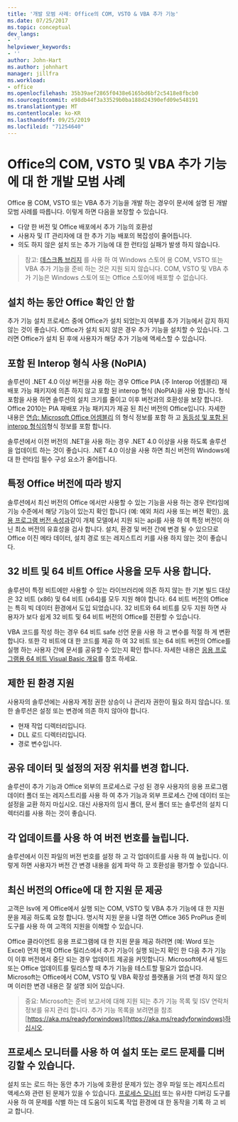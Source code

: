 ```yaml
---
title: '개발 모범 사례: Office의 COM, VSTO & VBA 추가 기능'
ms.date: 07/25/2017
ms.topic: conceptual
dev_langs:
- ''
helpviewer_keywords:
- ''
author: John-Hart
ms.author: johnhart
manager: jillfra
ms.workload:
- office
ms.openlocfilehash: 35b39aef2865f0438e6165bd6bf2c5418e8fbcb0
ms.sourcegitcommit: e98db44f3a33529b0ba188d24390efd09e548191
ms.translationtype: MT
ms.contentlocale: ko-KR
ms.lasthandoff: 09/25/2019
ms.locfileid: "71254640"
---
```

# <a name="development-best-practices-for-com-vsto-and-vba-add-ins-in-office"></a>Office의 COM, VSTO 및 VBA 추가 기능에 대 한 개발 모범 사례
  Office 용 COM, VSTO 또는 VBA 추가 기능을 개발 하는 경우이 문서에 설명 된 개발 모범 사례를 따릅니다.   이렇게 하면 다음을 보장할 수 있습니다.

- 다양 한 버전 및 Office 배포에서 추가 기능의 호환성
- 사용자 및 IT 관리자에 대 한 추가 기능 배포의 복잡성이 줄어듭니다.
- 의도 하지 않은 설치 또는 추가 기능에 대 한 런타임 실패가 발생 하지 않습니다.

>참고: [데스크톱 브리지](/windows/uwp/porting/desktop-to-uwp-root) 를 사용 하 여 Windows 스토어 용 COM, VSTO 또는 VBA 추가 기능을 준비 하는 것은 지원 되지 않습니다. COM, VSTO 및 VBA 추가 기능은 Windows 스토어 또는 Office 스토어에 배포할 수 없습니다.

## <a name="do-not-check-for-office-during-installation"></a>설치 하는 동안 Office 확인 안 함
 추가 기능 설치 프로세스 중에 Office가 설치 되었는지 여부를 추가 기능에서 감지 하지 않는 것이 좋습니다. Office가 설치 되지 않은 경우 추가 기능을 설치할 수 있습니다. 그러면 Office가 설치 된 후에 사용자가 해당 추가 기능에 액세스할 수 있습니다.

## <a name="use-embedded-interop-types-nopia"></a>포함 된 Interop 형식 사용 (NoPIA)
솔루션이 .NET 4.0 이상 버전을 사용 하는 경우 Office PIA (주 Interop 어셈블리) 재배포 가능 패키지에 의존 하지 않고 포함 된 interop 형식 (NoPIA)을 사용 합니다. 형식 포함을 사용 하면 솔루션의 설치 크기를 줄이고 이후 버전과의 호환성을 보장 합니다. Office 2010는 PIA 재배포 가능 패키지가 제공 된 최신 버전의 Office입니다. 자세한 내용은 [연습: Microsoft Office 어셈블리](https://msdn.microsoft.com/library/ee317478.aspx) 의 형식 정보를 포함 하 고 [동등성 및 포함 된 interop 형식의](/windows/uwp/porting/desktop-to-uwp-root)형식 정보를 포함 합니다.

솔루션에서 이전 버전의 .NET을 사용 하는 경우 .NET 4.0 이상을 사용 하도록 솔루션을 업데이트 하는 것이 좋습니다. .NET 4.0 이상을 사용 하면 최신 버전의 Windows에 대 한 런타임 필수 구성 요소가 줄어듭니다.

## <a name="avoid-depending-on-specific-office-versions"></a>특정 Office 버전에 따라 방지
솔루션에서 최신 버전의 Office 에서만 사용할 수 있는 기능을 사용 하는 경우 런타임에 기능 수준에서 해당 기능이 있는지 확인 합니다 (예: 예외 처리 사용 또는 버전 확인). [응용 프로그램 버전 속성과](<xref:Microsoft.Office.Interop.Excel._Application.Version%2A>)같이 개체 모델에서 지원 되는 api를 사용 하 여 특정 버전이 아닌 최소 버전의 유효성을 검사 합니다. 설치, 환경 및 버전 간에 변경 될 수 있으므로 Office 이진 메타 데이터, 설치 경로 또는 레지스트리 키를 사용 하지 않는 것이 좋습니다.

## <a name="enable-both-32-bit-and-64-bit-office-usage"></a>32 비트 및 64 비트 Office 사용을 모두 사용 합니다.
솔루션이 특정 비트에만 사용할 수 있는 라이브러리에 의존 하지 않는 한 기본 빌드 대상은 32 비트 (x86) 및 64 비트 (x64)를 모두 지원 해야 합니다. 64 비트 버전의 Office는 특히 빅 데이터 환경에서 도입 되었습니다. 32 비트와 64 비트를 모두 지원 하면 사용자가 보다 쉽게 32 비트 및 64 비트 버전의 Office를 전환할 수 있습니다.

VBA 코드를 작성 하는 경우 64 비트 safe 선언 문을 사용 하 고 변수를 적절 하 게 변환 합니다. 또한 각 비트에 대 한 코드를 제공 하 여 32 비트 또는 64 비트 버전의 Office를 실행 하는 사용자 간에 문서를 공유할 수 있는지 확인 합니다. 자세한 내용은 [응용 프로그램용 64 비트 Visual Basic 개요](/office/vba/Language/Concepts/Getting-Started/64-bit-visual-basic-for-applications-overview)를 참조 하세요.

## <a name="support-restricted-environments"></a>제한 된 환경 지원
사용자의 솔루션에는 사용자 계정 권한 상승이 나 관리자 권한이 필요 하지 않습니다. 또한 솔루션은 설정 또는 변경에 의존 하지 않아야 합니다.

- 현재 작업 디렉터리입니다.
- DLL 로드 디렉터리입니다.
- 경로 변수입니다.

## <a name="change-the-save-location-of-shared-data-and-settings"></a>공유 데이터 및 설정의 저장 위치를 변경 합니다.
솔루션이 추가 기능과 Office 외부의 프로세스로 구성 된 경우 사용자의 응용 프로그램 데이터 폴더 또는 레지스트리를 사용 하 여 추가 기능과 외부 프로세스 간에 데이터 또는 설정을 교환 하지 마십시오. 대신 사용자의 임시 폴더, 문서 폴더 또는 솔루션의 설치 디렉터리를 사용 하는 것이 좋습니다.

## <a name="increment-the-version-number-with-each-update"></a>각 업데이트를 사용 하 여 버전 번호를 늘립니다.
솔루션에서 이진 파일의 버전 번호를 설정 하 고 각 업데이트를 사용 하 여 늘립니다. 이렇게 하면 사용자가 버전 간 변경 내용을 쉽게 파악 하 고 호환성을 평가할 수 있습니다.

## <a name="provide-support-statements-for-the-latest-versions-of-office"></a>최신 버전의 Office에 대 한 지원 문 제공
고객은 Isv에 게 Office에서 실행 되는 COM, VSTO 및 VBA 추가 기능에 대 한 지원 문을 제공 하도록 요청 합니다. 명시적 지원 문을 나열 하면 Office 365 ProPlus 준비 도구를 사용 하 여 고객의 지원을 이해할 수 있습니다.

Office 클라이언트 응용 프로그램에 대 한 지원 문을 제공 하려면 (예: Word 또는 Excel) 먼저 현재 Office 릴리스에서 추가 기능이 실행 되는지 확인 한 다음 추가 기능이 이후 버전에서 중단 되는 경우 업데이트 제공을 커밋합니다. Microsoft에서 새 빌드 또는 Office 업데이트를 릴리스할 때 추가 기능을 테스트할 필요가 없습니다. Microsoft는 Office에서 COM, VSTO 및 VBA 확장성 플랫폼을 거의 변경 하지 않으며 이러한 변경 내용은 잘 설명 되어 있습니다.

>중요: Microsoft는 준비 보고서에 대해 지원 되는 추가 기능 목록 및 ISV 연락처 정보를 유지 관리 합니다. 추가 기능 목록을 보려면을 참조 [https://aka.ms/readyforwindows](https://aka.ms/readyforwindows)하십시오.

## <a name="use-process-monitor-to-help-debug-installation-or-loading-issues"></a>프로세스 모니터를 사용 하 여 설치 또는 로드 문제를 디버깅할 수 있습니다.
설치 또는 로드 하는 동안 추가 기능에 호환성 문제가 있는 경우 파일 또는 레지스트리 액세스와 관련 된 문제가 있을 수 있습니다. [프로세스 모니터](/sysinternals/downloads/procmon) 또는 유사한 디버깅 도구를 사용 하 여 문제를 식별 하는 데 도움이 되도록 작업 환경에 대 한 동작을 기록 하 고 비교 합니다.
